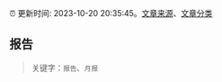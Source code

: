 :alarm_clock: 更新时间: 2023-10-20 20:35:45。[文章来源](/README.md)、[文章分类](/TAGS.md)

## 报告


> 关键字：`报告`、`月报`



